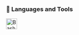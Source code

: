 ### 🔧 Languages and Tools
<img align="left" alt="Bash" width="30px" style="padding-right:10px;" src="https://icons.iconarchive.com/icons/simpleicons-team/simple/256/kali-linux-icon.png" />
